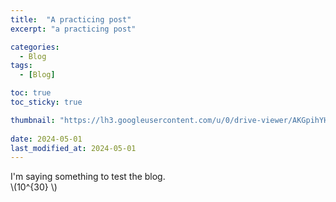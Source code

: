```yaml
---
title:  "A practicing post"
excerpt: "a practicing post"

categories:
  - Blog
tags:
  - [Blog]

toc: true
toc_sticky: true

thumbnail: "https://lh3.googleusercontent.com/u/0/drive-viewer/AKGpihYHXQPH19-RWqcXm77bGtGZRpUgEQcxJSKRzbl4Etuxb1iVraDHAZW-17-fOEyPo-5rptOKiqoexEedR5515fdHZ01-486Q9u8=w1278-h1270-rw-v1"
 
date: 2024-05-01
last_modified_at: 2024-05-01
---
```


I'm saying something to test the blog.\
\\(10^{30} \\)
